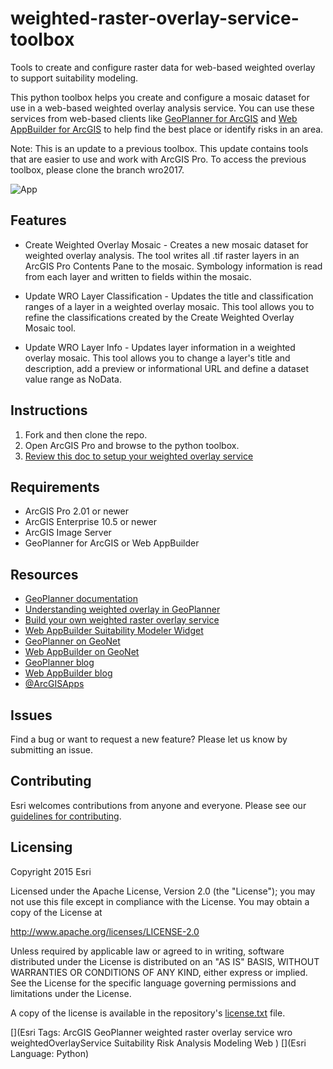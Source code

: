 # weighted-raster-overlay-service-toolbox

Tools to create and configure raster data for web-based weighted overlay to support suitability modeling. 

This python toolbox helps you create and configure a mosaic dataset for use in a web-based weighted overlay analysis service. You can use these services from web-based clients like [GeoPlanner for ArcGIS](http://doc.arcgis.com/en/geoplanner/) and [Web AppBuilder for ArcGIS](http://doc.arcgis.com/en/web-appbuilder/) to help find the best place or identify risks in an area. 

Note: This is an update to a previous toolbox. This update contains tools that are easier to use and work with ArcGIS Pro. To access the previous toolbox, please clone the branch wro2017.

![App](https://github.com/Esri/weighted-raster-overlay-service-toolbox/blob/master/Suitability%20Modeler%20in%20Web%20AppBuilder.png)

## Features
* Create Weighted Overlay Mosaic - Creates a new mosaic dataset for weighted overlay analysis. The tool writes all .tif raster layers in an ArcGIS Pro Contents Pane to the mosaic. Symbology information is read from each layer and written to fields within the mosaic. 

* Update WRO Layer Classification - Updates the title and classification ranges of a layer in a weighted overlay mosaic. This tool allows you to refine the classifications created by the Create Weighted Overlay Mosaic tool. 

* Update WRO Layer Info - Updates layer information in a weighted overlay mosaic. This tool allows you to change a layer's title and description, add a preview or informational URL and define a dataset value range as NoData. 


## Instructions

1. Fork and then clone the repo. 
2. Open ArcGIS Pro and browse to the python toolbox.
3. [Review this doc to setup your weighted overlay service](http://doc.arcgis.com/en/geoplanner/documentation/use-your-data-in-weighted-overlay.htm)

## Requirements

* ArcGIS Pro 2.01 or newer 
* ArcGIS Enterprise 10.5 or newer
* ArcGIS Image Server
* GeoPlanner for ArcGIS or Web AppBuilder

## Resources

* [GeoPlanner documentation](http://doc.arcgis.com/en/geoplanner)
* [Understanding weighted overlay in GeoPlanner](http://doc.arcgis.com/en/geoplanner/documentation/find-the-best-place-using-weighted-overlay.htm)
* [Build your own weighted raster overlay service](http://doc.arcgis.com/en/geoplanner/documentation/use-your-data-in-weighted-overlay.htm)
* [Web AppBuilder Suitability Modeler Widget](http://doc.arcgis.com/en/web-appbuilder/create-apps/widget-suitability-modeler.htm)
* [GeoPlanner on GeoNet](https://community.esri.com/community/gis/applications/geoplanner-for-arcgis)
* [Web AppBuilder on GeoNet](https://community.esri.com/community/gis/web-gis/web-appbuilder)
* [GeoPlanner blog](https://www.esri.com/search?filter=Blogs&q=geoplanner&search=Search)
* [Web AppBuilder blog](https://www.esri.com/search?filter=Blogs&q=Web%20AppBuilder&search=Search)
* [@ArcGISApps](https://twitter.com/ArcGISApps)

## Issues

Find a bug or want to request a new feature?  Please let us know by submitting an issue.

## Contributing

Esri welcomes contributions from anyone and everyone. Please see our [guidelines for contributing](https://github.com/esri/contributing).

## Licensing
Copyright 2015 Esri

Licensed under the Apache License, Version 2.0 (the "License");
you may not use this file except in compliance with the License.
You may obtain a copy of the License at

   http://www.apache.org/licenses/LICENSE-2.0

Unless required by applicable law or agreed to in writing, software
distributed under the License is distributed on an "AS IS" BASIS,
WITHOUT WARRANTIES OR CONDITIONS OF ANY KIND, either express or implied.
See the License for the specific language governing permissions and
limitations under the License.

A copy of the license is available in the repository's [license.txt]( https://github.com/ArcGIS/weighted-raster-overlay-service-toolbox/blob/master/license.txt) file.

[](Esri Tags: ArcGIS GeoPlanner weighted raster overlay service wro weightedOverlayService Suitability Risk Analysis Modeling Web ) 
[](Esri Language: Python)
